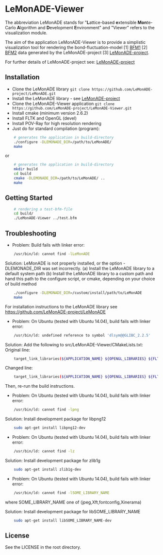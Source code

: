 # LeMonADE-Viewer
The abbreviation LeMonADE stands for 
"**L**attice-based **e**xtensible **Mon**te-Carlo **A**lgorithm and **D**evelopment **E**nvironment"
and "Viewer" refers to the visualization module.

The aim of the application LeMonADE-Viewer is to provide a simplistic visualization tool
for rendering the bond-fluctuation-model [1] [BFM1] [2] [BFM2] data generated by the LeMonADE-project [3] [LeMonADE-project].

For further details of LeMonADE-project see: [LeMonADE-project]


[BFM1]: http://dx.doi.org/10.1021/ma00187a030  "I. Carmesin, K. Kremer; Macromolecules 21, 2819-2823 (1988)"
 
[BFM2]: http://dx.doi.org/10.1063/1.459901 "H. P. Deutsch, K. Binder; J. Chem. Phys. 94, 2294-2304 (1990)"

[LeMonADE-project]: https://github.com/LeMonADE-project/

## Installation

* Clone the LeMonADE library `git clone https://github.com/LeMonADE-project/LeMonADE.git`
* Install the LeMonADE library - see [LeMonADE-project] 
* Clone the LeMonADE-Viewer application `git clone https://github.com/LeMonADE-project/LeMonADE-Viewer.git`
* Install cmake (minimum version 2.6.2)
* Install FLTK and OpenGL (devel)
* Install POV-Ray for high resolution rendering 
* Just do for standard compilation (program):

````sh
    # generates the application in build-directory
    ./configure -DLEMONADE_DIR=/path/to/LeMonADE/
    make
````

 or
 
````sh
    # generates the application in build-directory
    mkdir build
    cd build
    cmake -DLEMONADE_DIR=/path/to/LeMonADE/ ..
    make
````

## Getting Started

````sh
    # rendering a test-bfm-file
    cd build/
    ./LeMonADE-Viewer ../test.bfm
````
## Troubleshooting

* Problem: Build fails with linker error:

````sh
	/usr/bin/ld: cannot find -lLeMonADE
````
  Solution: 
  LeMonADE is not properly installed, or the option -DLEMONADE_DIR was set incorrectly.
  (a) Install the LeMonADE library to a default system path
  (b) Install the LeMonADE library to a custom path and hand this path 
      to the configure script, or cmake, depending on your choice of build method

````sh
	./configure -DLEMONADE_DIR=/custom/install/path/to/LeMonADE
	make
````
  For installation instructions to the LeMonADE library see https://github.com/LeMonADE-project/LeMonADE


* Problem: On Ubuntu (tested with Ubuntu 14.04), build fails with linker error:

````sh
	/usr/bin/ld: undefined reference to symbol 'dlsym@@GLIBC_2.2.5'
````
  Solution: Add the following to src/LeMonADE-Viewer/CMakeLists.txt:
  Original line:
````sh
	target_link_libraries(${APPLICATION_NAME} ${OPENGL_LIBRARIES} ${FLTK_LIBRARIES} Camera LineParser LeMonADE)
````

  Changed line:
````sh
	target_link_libraries(${APPLICATION_NAME} ${OPENGL_LIBRARIES} ${FLTK_LIBRARIES} Camera LineParser LeMonADE dl)
````


  Then, re-run the build instructions.
  
* Problem: On Ubuntu (tested with Ubuntu 14.04), build fails with linker error:

````sh
	/usr/bin/ld: cannot find -lpng
````
  Solution: Install development package for libpng12
  
````sh
	sudo apt-get install libpng12-dev
````  

* Problem: On Ubuntu (tested with Ubuntu 14.04), build fails with linker error:

````sh
	/usr/bin/ld: cannot find -lz
````
  Solution: Install development package for zlib1g
  
````sh
	sudo apt-get install zlib1g-dev
````  

* Problem: On Ubuntu (tested with Ubuntu 14.04), build fails with linker error:

````sh
	/usr/bin/ld: cannot find -lSOME_LIBRARY_NAME
````
  where SOME_LIBRARY_NAME one of (jpeg,Xft,fontconfig,Xinerama)
  
  Solution: Install development package for libSOME_LIBRARY_NAME
  
````sh
	sudo apt-get install libSOME_LIBRARY_NAME-dev
````


## License

See the LICENSE in the root directory.
